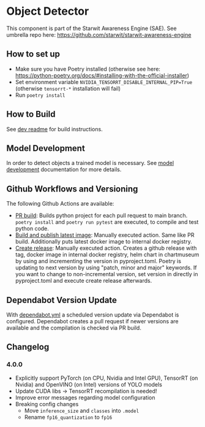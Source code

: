 # Object Detector

This component is part of the Starwit Awareness Engine (SAE). See umbrella repo here: https://github.com/starwit/starwit-awareness-engine

## How to set up
- Make sure you have Poetry installed (otherwise see here: https://python-poetry.org/docs/#installing-with-the-official-installer)
- Set environment variable `NVIDIA_TENSORRT_DISABLE_INTERNAL_PIP=True` (otherwise `tensorrt-*` installation will fail)
- Run `poetry install`

## How to Build

See [dev readme](doc/DEV_README.md) for build instructions.

## Model Development
In order to detect objects a trained model is necessary. See [model development](doc/Model_Development.md) documentation for more details.

## Github Workflows and Versioning

The following Github Actions are available:

* [PR build](.github/workflows/pr-build.yml): Builds python project for each pull request to main branch. `poetry install` and `poetry run pytest` are executed, to compile and test python code.
* [Build and publish latest image](.github/workflows/build-publish-latest.yml): Manually executed action. Same like PR build. Additionally puts latest docker image to internal docker registry.
* [Create release](.github/workflows/create-release.yml): Manually executed action. Creates a github release with tag, docker image in internal docker registry, helm chart in chartmuseum by using and incrementing the version in pyproject.toml. Poetry is updating to next version by using "patch, minor and major" keywords. If you want to change to non-incremental version, set version in directly in pyproject.toml and execute create release afterwards.

## Dependabot Version Update

With [dependabot.yml](.github/dependabot.yml) a scheduled version update via Dependabot is configured. Dependabot creates a pull request if newer versions are available and the compilation is checked via PR build.

## Changelog
### 4.0.0
- Explicitly support PyTorch (on CPU, Nvidia and Intel GPU), TensorRT (on Nvidia) and OpenVINO (on Intel) versions of YOLO models
- Update CUDA libs -> TensorRT recompilation is needed!
- Improve error messages regarding model configuration
- Breaking config changes
  - Move `inference_size` and `classes` into `.model`
  - Rename `fp16_quantization` to `fp16`